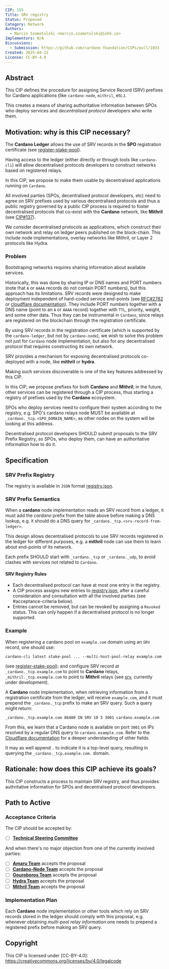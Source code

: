 ```yaml
---
CIP: 155
Title: SRV registry
Status: Proposed
Category: Network
Authors:
  - Marcin Szamotulski <marcin.szamotulski@iohk.io>
Implementors: N/A
Discussions: 
  - Submission: https://github.com/cardano-foundation/CIPs/pull/1033
Created: 2025-04-22
License: CC-BY-4.0
---
```


## Abstract

This CIP defines the procedure for assigning Service Record (SRV) prefixes for Cardano applications (like `cardano-node`, `mithril`, etc.).

This creates a means of sharing authoritative information between SPOs who deploy services and _decentralised protocol_ developers who write them.

## Motivation: why is this CIP necessary?

The **Cardano Ledger** allows the use of SRV records in the **SPO** registration certificate (see [register-stake-pool]).

Having access to the ledger (either directly or through tools like `cardano-cli`) will allow decentralised protocols developers to construct networks based on registered relays. 

In this CIP, we propose to make them usable by decentralised applications running on `Cardano`.


All involved parties (SPOs, decentralised protocol developers, etc) need to agree on SRV prefixes used by various decentralised protocols and thus a public registry governed by a public CIP process is required to foster decentralised protocols that co-exist with the **Cardano** network, like **Mithril** (see [CIP#137]).

We consider decentralised protocols as applications, which construct their own network and relay on ledger peers published on the block-chain. This include node implementations, overlay networks like Mithril, or Layer 2 protocols like Hydra.

### Problem

Bootstraping networks requires sharing information about available services.

Historically, this was done by sharing IP or DNS names and PORT numbers (note that `A` or `AAAA` records do not contain PORT numbers), but this approach has its limitations.
SRV records were designed to make deployment independent of hard-coded service end-points (see [RFC#2782] or [cloudflare documentation][srv]).  They include PORT numbers together with a DNS name (point to an `A` or `AAAA` record) together with `TTL`, priority, weight, and some other data.
Thus they can be instrumental in `Cardano`, since relays are registered on the blockchain through the registration certificate.

By using SRV records in the registration certificate (which is supported by the `cardano-ledger`, but not by `cardano-node`), we wish to solve this problem not just for `Cardano` node implementation, but also for any decentralised protocol that requires constructing its own network.

SRV provides a mechanism for exposing decentralised protocols co-deployed with a node, like **mithril** or **hydra**.

Making such services discoverable is one of the key features addressed by this CIP.

In this CIP, we propose prefixes for both **Cardano** and **Mithril**; in the future, other services can be registered through a CIP process, thus starting a registry of prefixes used by the **Cardano** ecosystem.

SPOs who deploy services need to configure their system according to the registry, e.g. SPO's cardano relays node MUST be available at `_cardano._tcp.<SPO_DOMAIN_NAME>`, as other nodes on the system will be looking at this address.

Decentralised protocol developers SHOULD submit proposals to the SRV Prefix Registry, so SPOs, who deploy them, can have an authoritative information how to do it.

## Specification

### SRV Prefix Registry

The registry is available in `JSON` format [registry.json].

### SRV Prefix Semantics

When a **cardano** node implementation reads an SRV record from a ledger, it must add the _cardano_ prefix from the table above before making a DNS lookup, e.g. it should do a DNS query for `_cardano._tcp.<srv-record-from-ledger>`.

This design allows decentralised protocols to use SRV records registered in the ledger for different purposes, e.g. a **mithril** node can use them to learn about end-points of its network.

Each prefix SHOULD start with `_cardano._tcp` or `_cardano._udp`, to avoid clashes with services not related to `Cardano`.

#### SRV Registry Rules

* Each decentralised protocol can have at most one entry in the registry.
* A CIP process assigns new entries to [registry.json], after a careful consideration and consultation with all the involved parties (see #acceptance-criteria below).
* Entries cannot be removed, but can be revoked by assigning a `Revoked` status.
  This can only happen if a decentralised protocol is no longer supported.

### Example

When registering a cardano pool on `example.com` domain using an `SRV` record, one should use:
```shell
cardano-cli latest stake-pool ... --multi-host-pool-relay example.com
```
(see [register-stake-pool]); and configure SRV record at `_cardano._tcp.example.com` to point to **Cardano** relays, `_mithril._tcp.example.com` to point to **Mithril** relays (see [srv], currently under development).

A **Cardano** node implementation, when retrieving information from a registration certificate from the ledger, will receive `example.com`, and it must prepend the `_cardano._tcp` prefix to make an SRV query.  Such a query might return:

```
_cardano._tcp.example.com 86400 IN SRV 10 5 3001 cardano.example.com
```
From this, we learn that a Cardano node is available on port `3001` on IPs resolved by a regular DNS query to `cardano.example.com`.
Refer to the [Cloudflare documentation][srv] for a deeper understanding of other fields.

It may as well append `.` to indicate it is a top-level query, resulting in querying the `_cardano._tcp.example.com.` domain.


## Rationale: how does this CIP achieve its goals?

This CIP constructs a process to maintain SRV registry, and thus provides authritative information for SPOs and decentralised protocol developers.


## Path to Active

### Acceptance Criteria

The CIP should be accepted by:

* [ ] [**Technical Steering Committee**][tsc]

And when there's no major objection from one of the currently involved parties:

* [ ] [**Amaru Team**][amaru] accepts the proposal
* [ ] [**Cardano-Node Team**][cardano-node] accepts the proposal
* [ ] [**Gouroboros Team**][gouroboros] accepts the proposal
* [ ] [**Hydra Team**][hydra] accepts the proposal
* [ ] [**Mithril Team**][mithril] accepts the proposal

### Implementation Plan

Each **Cardano** node implementation or other tools which rely on SRV records stored in the ledger should comply with this proposal,
e.g. whenever obtaining _multi-pool relay information_ one needs to prepend a registered prefix before making an SRV query.


## Copyright

This CIP is licensed under [CC-BY-4.0]: https://creativecommons.org/licenses/by/4.0/legalcode

[CIP#137]: ../CIP-0137
[register-stake-pool]: https://developers.cardano.org/docs/operate-a-stake-pool/register-stake-pool
[RFC#2782]: https://datatracker.ietf.org/doc/html/rfc2782 
[srv]: https://www.cloudflare.com/en-gb/learning/dns/dns-records/dns-srv-record/

[amaru]: https://github.com/pragma-org/amaru
[cardano-node]: https://github.com/IntersectMBO/cardano-node
[mithril]: https://github.com/input-output-hk/mithril
[gouroboros]: https://github.com/blinklabs-io/gouroboros
[tsc]: https://docs.intersectmbo.org/intersect-overview/intersect-committees/technical-steering-committee-tsc
[hydra]: https://github.com/cardano-scaling/hydra
[register-stake-pool]: https://developers.cardano.org/docs/operate-a-stake-pool/register-stake-pool/#generate-the-stake-pool-registration-certificate

[registry.json]: ./registry.json
